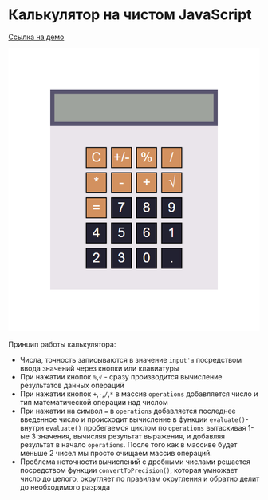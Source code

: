 # Калькулятор на чистом JavaScript

[Cсылка на демо]()

![Калькулятор](./images/calculator.jpg)

Принцип работы калькулятора:
- Числа, точность записываются в значение `input'a` посредством ввода значений через кнопки или клавиатуры
- При нажатии кнопок `%`,`√` - сразу производится вычисление результатов данных операций
- При нажатии кнопок `+`,`-`,`/`,`*` в массив `operations` добавляется число и тип математической операции над числом
- При нажатии на символ `=` в `operations` добавляется последнее введенное число и происходит вычисление в функции `evaluate()`- внутри `evaluate()` пробегаемся циклом по `operations` вытаскивая 1-ые 3 значения, вычисляя результат выражения, и добавляя результат в начало `operations`. После того как в массиве будет меньше 2 чисел мы просто очищаем массив операций.
- Проблема неточности вычислений с дробными числами решается посредством функции `convertToPrecision()`, которая умножает число до целого, округляет по правилам округления и обратно делит до необходимого разряда

